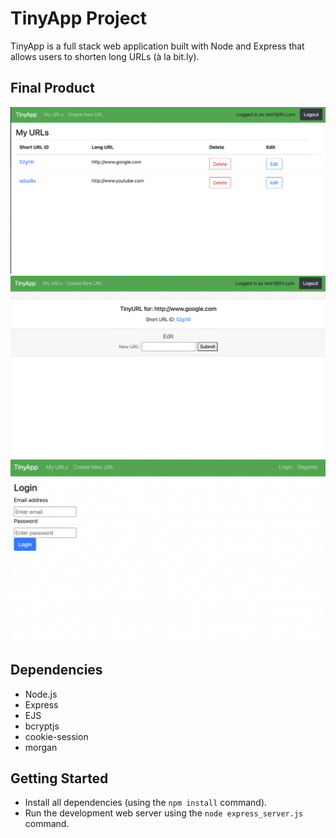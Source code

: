 # TinyApp Project

TinyApp is a full stack web application built with Node and Express that allows users to shorten long URLs (à la bit.ly).

## Final Product

!["Screenshot of URLs page"](https://github.com/CodeDog25/tinyapp-xd/blob/main/docs/:urls.png?raw=true)
!["Screenshot of urls/:id page"](https://github.com/CodeDog25/tinyapp-xd/blob/main/docs/ID.png?raw=true)
!["Screenshot of login page"](https://github.com/CodeDog25/tinyapp-xd/blob/main/docs/:login.png?raw=true)

## Dependencies

- Node.js
- Express
- EJS
- bcryptjs
- cookie-session
- morgan

## Getting Started

- Install all dependencies (using the `npm install` command).
- Run the development web server using the `node express_server.js` command.